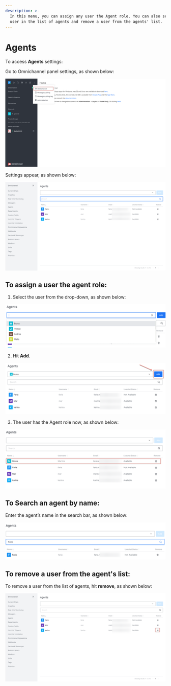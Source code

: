 ```yaml
---
description: >-
  In this menu, you can assign any user the Agent role. You can also search a
  user in the list of agents and remove a user from the agents' list.
---
```


# Agents

To access **Agents** settings:

Go to Omnichannel panel settings, as shown below:

![](../../../.gitbook/assets/0%20%288%29%20%285%29%20%285%29%20%285%29%20%285%29%20%285%29%20%284%29%20%284%29%20%281%29%20%282%29.png)

Settings appear, as shown below:

![](../../../.gitbook/assets/1%20%284%29.png)

## **To assign a user the agent role:**

1. Select the user from the drop-down, as shown below:

![](../../../.gitbook/assets/2%20%284%29.png)

2. Hit **Add**.

![](../../../.gitbook/assets/3%20%284%29.png)

3. The user has the Agent role now, as shown below:

![](../../../.gitbook/assets/4%20%285%29.png)

## **To Search an agent by name:**

Enter the agent’s name in the search bar, as shown below:

![](../../../.gitbook/assets/5%20%285%29.png)

## **To remove a user from the agent's list:**

To remove a user from the list of agents, hit **remove**, as shown below:

![](../../../.gitbook/assets/6%20%285%29.png)

